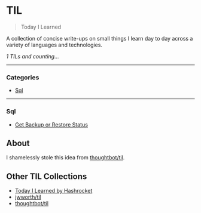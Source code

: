 # TIL

> Today I Learned

A collection of concise write-ups on small things I learn day to day across a
variety of languages and technologies.

_1 TILs and counting..._

---

### Categories

* [Sql](#SQL)

---

### Sql

- [Get Backup or Restore Status](SQL\get-backup-or-restore-status.md)

## About

I shamelessly stole this idea from
[thoughtbot/til](https://github.com/thoughtbot/til).

## Other TIL Collections

* [Today I Learned by Hashrocket](https://til.hashrocket.com)
* [jwworth/til](https://github.com/jwworth/til)
* [thoughtbot/til](https://github.com/thoughtbot/til)
